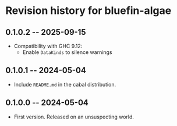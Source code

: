 # Revision history for bluefin-algae

## 0.1.0.2 -- 2025-09-15

- Compatibility with GHC 9.12:
  + Enable `DataKinds` to silence warnings

## 0.1.0.1 -- 2024-05-04

- Include `README.md` in the cabal distribution.

## 0.1.0.0 -- 2024-05-04

- First version. Released on an unsuspecting world.
